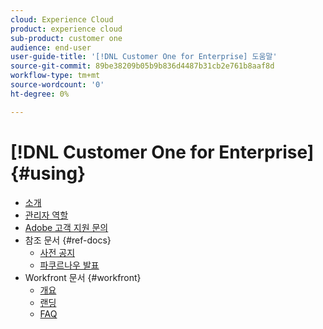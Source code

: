 ```yaml
---
cloud: Experience Cloud
product: experience cloud
sub-product: customer one
audience: end-user
user-guide-title: '[!DNL Customer One for Enterprise] 도움말'
source-git-commit: 89be38209b05b9b836d4487b31cb2e761b8aaf8d
workflow-type: tm+mt
source-wordcount: '0'
ht-degree: 0%

---
```



# [!DNL Customer One for Enterprise] {#using}

+ [소개](home.md)
+ [관리자 역할](admin-roles.md)
+ [Adobe 고객 지원 문의](customer-care.md)
+ 참조 문서 {#ref-docs}
   + [사전 공지](intro-customer-support.md)
   + [파쿠르나우 발표](parkour-now.md)
+ Workfront 문서 {#workfront}
   + [개요](overview.md)
   + [랜딩](landing.md)
   + [FAQ](faq.md)
